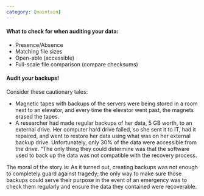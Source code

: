 ```yaml
---
category: [maintain]
---
```



#### What to check for when auditing your data:

- Presence/Absence
- Matching file sizes
- Open-able (accessible)
- Full-scale file comparison (compare checksums)

#### Audit your backups!

Consider these cautionary tales: 

- Magnetic tapes with backups of the servers were being stored in a room next to an elevator, and every time the elevator went past, the magnets erased the tapes. 
- A researcher had made regular backups of her data, 5 GB worth, to an external drive. Her computer hard drive failed, so she sent it to IT, had it repaired, and went to restore her data using what was on her external backup drive. Unfortunately, only 30% of the data were accessible from the drive. “The only thing they could determine was that the software used to back up the data was not compatible with the recovery process.

The moral of the story is: As it turned out, creating backups was not enough to completely guard against tragedy; the only way to make sure those backups could serve their purpose in the event of an emergency was to check them regularly and ensure the data they contained were recoverable.

